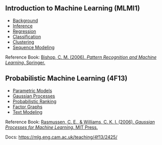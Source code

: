 ## Introduction to Machine Learning (MLMI1)

- [Background](0-prob-background.md)
- [Inference](1-inference.md)
- [Regression](2-regression.md)
- [Classification](3-classification.md)
- [Clustering](4-clustering.md)
- [Sequence Modeling](5-sequence-modeling.md)

Reference Book: [Bishop, C. M. (2006). _Pattern Recognition and Machine Learning_. Springer.](https://www.microsoft.com/en-us/research/uploads/prod/2006/01/Bishop-Pattern-Recognition-and-Machine-Learning-2006.pdf)

## Probabilistic Machine Learning (4F13)

- [Parametric Models](4F13/1-parametric-models.md)
- [Gaussian Processes](4F13/2-gaussian-processes.md)
- [Probabilistic Ranking](4F13/3-probabilistic-ranking.md)
- [Factor Graphs](4F13/4-factor-graphs.md)
- [Text Modeling](4F13/5-text-modeling.md)

Reference Book: [Rasmussen, C. E., & Williams, C. K. I. (2006). _Gaussian Processes for Machine Learning_. MIT Press.](https://gaussianprocess.org/gpml/)


Docs: https://mlg.eng.cam.ac.uk/teaching/4f13/2425/
